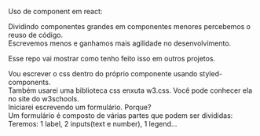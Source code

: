 Uso de component em react:  

Dividindo componentes grandes em componentes menores percebemos o reuso de código.  
Escrevemos menos e ganhamos mais agilidade no desenvolvimento.  

Esse repo vai mostrar como tenho feito isso em outros projetos.

Vou escrever o css dentro do próprio componente usando styled-components.  
Também usarei uma biblioteca css enxuta w3.css. Você pode conhecer ela no site do w3schools.   
Iniciarei escrevendo um formulário.
Porque?  
Um formulário é composto de várias partes que podem ser divididas:  
Teremos: 1 label, 2 inputs(text e number), 1 legend...
